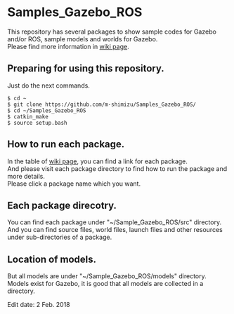 # Samples_Gazebo_ROS
This repository has several packages to show sample codes for Gazebo and/or ROS, sample models and worlds for Gazebo.  
Please find more information in [wiki page](https://github.com/m-shimizu/Samples_Gazebo_ROS/wiki).  

## Preparing for using this repository.  
Just do the next commands.  

    $ cd ~  
    $ git clone https://github.com/m-shimizu/Samples_Gazebo_ROS/  
    $ cd ~/Samples_Gazebo_ROS  
    $ catkin_make  
    $ source setup.bash  

## How to run each package.  
In the table of [wiki page](https://github.com/m-shimizu/Samples_Gazebo_ROS/wiki), you can find a link for each package.  
And please visit each package directory to find how to run the package and more details.  
Please click a package name which you want.  

## Each package direcotry.  
You can find each package under "~/Sample_Gazebo_ROS/src" directory.  
And you can find source files, world files, launch files and other resources under sub-directories of a package.  

## Location of models.
But all models are under "~/Sample_Gazebo_ROS/models" directory.  
Models exist for Gazebo, it is good that all models are collected in a directory.  

Edit date: 2 Feb. 2018
